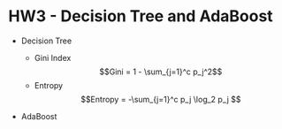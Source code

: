 # HW3 - Decision Tree and AdaBoost
- Decision Tree
    - Gini Index $$Gini = 1 - \sum_{j=1}^c p_j^2$$
    - Entropy $$Entropy = -\sum_{j=1}^c p_j \log_2 p_j $$

- AdaBoost